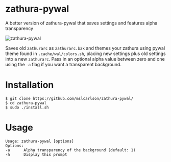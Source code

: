 # zathura-pywal
A better version of zathura-pywal that saves settings and features alpha transparency

![zathura-pywal](https://mcarlson.xyz/img/zathura_pywal.png)

Saves old `zathurarc` as `zathurarc.bak` and themes your zathura using pywal theme found in `.cache/wal/colors.sh`, placing new settings plus old settings into a new `zathurarc`. Pass in an optional alpha value between zero and one using the `-a` flag if you want a transparent background.

# Installation
```shell
$ git clone https://github.com/mslcarlson/zathura-pywal/
$ cd zathura-pywal
$ sudo ./install.sh
```

# Usage
```shell
Usage: zathura-pywal [options]
Options:
-a      Alpha transparency of the background (default: 1)
-h      Display this prompt
```
